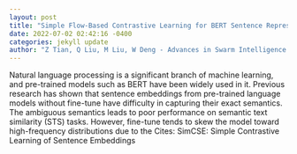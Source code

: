 ```yaml
--- 
layout: post 
title: "Simple Flow-Based Contrastive Learning for BERT Sentence Representations" 
date: 2022-07-02 02:42:16 -0400 
categories: jekyll update 
author: "Z Tian, Q Liu, M Liu, W Deng - Advances in Swarm Intelligence: 13th International , 2022" 
--- 
```

Natural language processing is a significant branch of machine learning, and pre-trained models such as BERT have been widely used in it. Previous research has shown that sentence embeddings from pre-trained language models without fine-tune have difficulty in capturing their exact semantics. The ambiguous semantics leads to poor performance on semantic text similarity (STS) tasks. However, fine-tune tends to skew the model toward high-frequency distributions due to the Cites: SimCSE: Simple Contrastive Learning of Sentence Embeddings